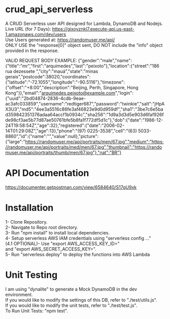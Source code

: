 # crud_api_serverless
A CRUD Serverless user API designed for Lambda, DynamoDB and Nodejs.  
Live URL (for 7 Days): https://gixoyznkl7.execute-api.us-east-1.amazonaws.com/dev/users  
Use Users generated at: https://randomuser.me/api/  
ONLY USE the "response[0]" object sent, DO NOT include the "info" object provided in the response.  

VALID REQUEST BODY EXAMPLE: {"gender":"male","name":{"title":"mr","first":"arquimedes","last":"peixoto"},"location":{"street":"186 rua dezessete ","city":"mauá","state":"minas gerais","postcode":38020,"coordinates":{"latitude":"-72.1055","longitude":"-90.5116"},"timezone":{"offset":"+8:00","description":"Beijing, Perth, Singapore, Hong Kong"}},"email":"arquimedes.peixoto@example.com","login":{"uuid":"2bd04874-2836-4cdb-9eae-ac3afc033859","username":"redtiger687","password":"twinkie","salt":"jHpAX3U3","md5":"4ee3a5516c86fe3af46823e9d0d959df","sha1":"3be7c6e5bad359842351376adaa64accf1b0934c","sha256":"1d9a3d3d5e903d6faf926fde98cf3ae5b77d87ae50761bfe5b8fa1f772df5d1c"},"dob":{"date":"1986-12-24T19:58:54Z","age":32},"registered":{"date":"2006-02-14T01:29:08Z","age":13},"phone":"(97) 0225-3538","cell":"(63) 5033-8860","id":{"name":"","value":null},"picture":{"large":"https://randomuser.me/api/portraits/men/67.jpg","medium":"https://randomuser.me/api/portraits/med/men/67.jpg","thumbnail":"https://randomuser.me/api/portraits/thumb/men/67.jpg"},"nat":"BR"}

# API Documentation
https://documenter.getpostman.com/view/6584640/S17qU9xk

# Installation
1- Clone Repository.  
2- Navigate to Repo root directory.  
3- Run "npm install" to install local dependencies.  
4- Setup serverless AWS IAM credentials using "serverless config ..."   
(4.1 OPTIONAL)- Use "export AWS_ACCESS_KEY_ID=<your-key-here>"   
    and "export AWS_SECRET_ACCESS_KEY=<your-secret-key-here>".  
5- Run "serverless deploy" to deploy the functions into AWS Lambda  

# Unit Testing
I am using "dynalite" to generate a Mock DynamoDB in the dev environment.  
If you would like to modify the settings of this DB, refer to "./test/utils.js".  
If you would like to modify the unit tests, refer to "./test/test.js".  
To Run Unit Tests: "npm test".  


